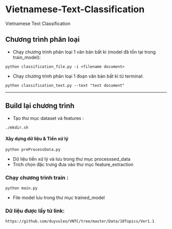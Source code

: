 # Vietnamese-Text-Classification
Vietnamese Text Classification

## Chương trình phân loại 
- Chạy chương trình phân loại 1 văn bản bất kì (model đã tồn tại trong train_model): 
```
python classification_file.py -i <filename document>
```
- Chạy chương trình phân loại 1 đoạn văn bản bất kì từ terminal:
```
python classification_text.py --text "text document"
```
------
## Build lại chương trình 

- Tạo thư mục dataset và features : 
```
./mkdir.sh
```
#### Xây dựng dữ liệu & Tiền xử lý
```
python preProcessData.py
```
- Dữ liệu tiền xử lý và lưu trong thư mục  processsed_data 
- Trích chọn đặc trưng đưa vào thư mục feature_extraction

### Chạy chương trình train : 
```
python main.py
```
- File model lưu trong thư mục trained_model
### Dữ liệu được lấy từ link:
```
https://github.com/duyvuleo/VNTC/tree/master/Data/10Topics/Ver1.1
```